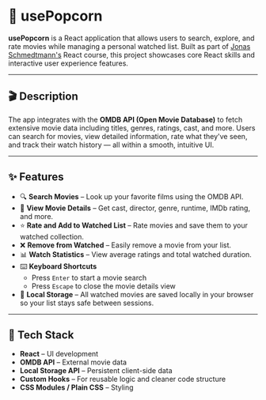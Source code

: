 # 🍿 usePopcorn

**usePopcorn** is a React application that allows users to search, explore, and rate movies while managing a personal watched list. Built as part of [Jonas Schmedtmann's](https://www.udemy.com/user/jonasschmedtmann/) React course, this project showcases core React skills and interactive user experience features.

---

## 🎬 Description

The app integrates with the **OMDB API (Open Movie Database)** to fetch extensive movie data including titles, genres, ratings, cast, and more. Users can search for movies, view detailed information, rate what they've seen, and track their watch history — all within a smooth, intuitive UI.

---

## ✨ Features

- 🔍 **Search Movies** – Look up your favorite films using the OMDB API.
- 📄 **View Movie Details** – Get cast, director, genre, runtime, IMDb rating, and more.
- ⭐ **Rate and Add to Watched List** – Rate movies and save them to your watched collection.
- ❌ **Remove from Watched** – Easily remove a movie from your list.
- 📊 **Watch Statistics** – View average ratings and total watched duration.
- ⌨️ **Keyboard Shortcuts**  
  - Press `Enter` to start a movie search  
  - Press `Escape` to close the movie details view
- 💾 **Local Storage** – All watched movies are saved locally in your browser so your list stays safe between sessions.

---

## 🧰 Tech Stack

- **React** – UI development
- **OMDB API** – External movie data
- **Local Storage API** – Persistent client-side data
- **Custom Hooks** – For reusable logic and cleaner code structure
- **CSS Modules / Plain CSS** – Styling
